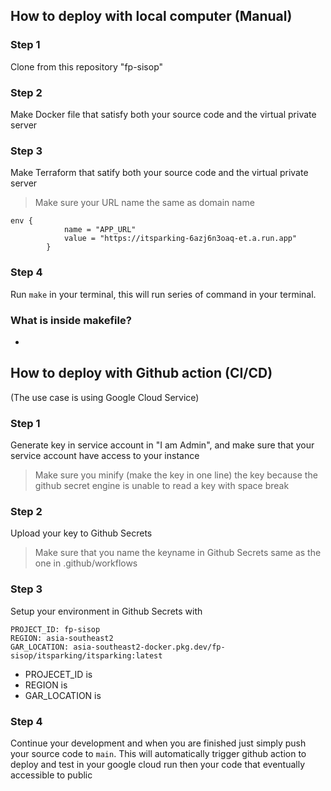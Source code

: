 ## How to deploy with local computer (Manual)

### Step 1
Clone from this repository "fp-sisop"
### Step 2
Make Docker file that satisfy both your source code and the virtual private server
### Step 3
Make Terraform that satify both your source code and the virtual private server
> Make sure your URL name the same as domain name
```
env {
            name = "APP_URL"
            value = "https://itsparking-6azj6n3oaq-et.a.run.app"
        }
```
### Step 4
Run `make` in your terminal, this will run series of command in your terminal.

### What is inside makefile?
-

## How to deploy with Github action (CI/CD)
(The use case is using Google Cloud Service)

### Step 1 
 Generate key in service account in "I am Admin", and make sure that your service account have access to your instance
> Make sure you minify (make the key in one line) the key because the github secret engine is unable to read a key with space break
### Step 2 
 Upload your key to Github Secrets 
> Make sure that you name the keyname in Github Secrets same as the one in .github/workflows

### Step 3
Setup your environment in Github Secrets with 

 ```
PROJECT_ID: fp-sisop
REGION: asia-southeast2
 GAR_LOCATION: asia-southeast2-docker.pkg.dev/fp-sisop/itsparking/itsparking:latest
```
- PROJECET_ID is
- REGION is 
- GAR_LOCATION is

### Step 4
 Continue your development and when you are finished just simply push your source code to `main`. This will automatically trigger github action to deploy and test in your google cloud run then  your code that eventually accessible to public
